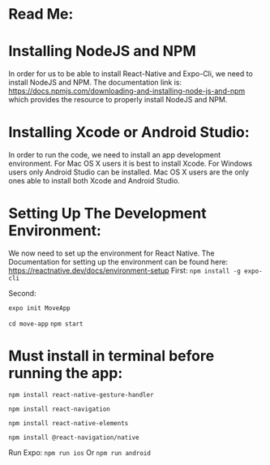 # Read Me:

# Installing NodeJS and NPM

In order for us to be able to install React-Native and Expo-Cli, we need to install NodeJS and NPM. The documentation link is: https://docs.npmjs.com/downloading-and-installing-node-js-and-npm which provides the resource to properly install NodeJS and NPM.

# Installing Xcode or Android Studio:

In order to run the code, we need to install an app development environment. For Mac OS X users it is best to install Xcode. For Windows users only Android Studio can be installed. Mac OS X users are the only ones able to install both Xcode and Android Studio.

# Setting Up The Development Environment: 

We now need to set up the environment for React Native. The Documentation for setting up the environment can be found here: https://reactnative.dev/docs/environment-setup
First:
``` npm install -g expo-cli ``` 


Second:

``` expo init MoveApp ```

``` cd move-app ``` 
``` npm start ```


# Must install in terminal before running the app:

``` npm install react-native-gesture-handler ```

``` npm install react-navigation  ```

``` npm install react-native-elements ```

``` npm install @react-navigation/native   ```

Run Expo: 
``` npm run ios ```
Or
``` npm run android ```
